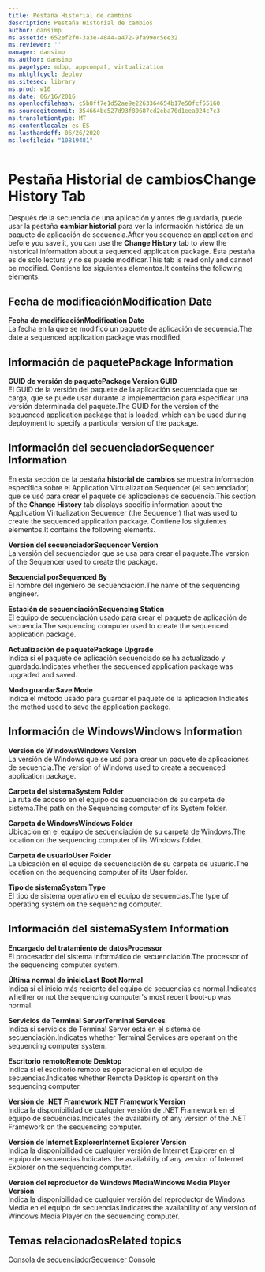 ```yaml
---
title: Pestaña Historial de cambios
description: Pestaña Historial de cambios
author: dansimp
ms.assetid: 652ef2f0-3a3e-4844-a472-9fa99ec5ee32
ms.reviewer: ''
manager: dansimp
ms.author: dansimp
ms.pagetype: mdop, appcompat, virtualization
ms.mktglfcycl: deploy
ms.sitesec: library
ms.prod: w10
ms.date: 06/16/2016
ms.openlocfilehash: c5b8ff7e1d52ae9e2263364654b17e50fcf55160
ms.sourcegitcommit: 354664bc527d93f80687cd2eba70d1eea024c7c3
ms.translationtype: MT
ms.contentlocale: es-ES
ms.lasthandoff: 06/26/2020
ms.locfileid: "10819481"
---
```

# <span data-ttu-id="d51e4-103">Pestaña Historial de cambios</span><span class="sxs-lookup"><span data-stu-id="d51e4-103">Change History Tab</span></span>


<span data-ttu-id="d51e4-104">Después de la secuencia de una aplicación y antes de guardarla, puede usar la pestaña **cambiar historial** para ver la información histórica de un paquete de aplicación de secuencia.</span><span class="sxs-lookup"><span data-stu-id="d51e4-104">After you sequence an application and before you save it, you can use the **Change History** tab to view the historical information about a sequenced application package.</span></span> <span data-ttu-id="d51e4-105">Esta pestaña es de solo lectura y no se puede modificar.</span><span class="sxs-lookup"><span data-stu-id="d51e4-105">This tab is read only and cannot be modified.</span></span> <span data-ttu-id="d51e4-106">Contiene los siguientes elementos.</span><span class="sxs-lookup"><span data-stu-id="d51e4-106">It contains the following elements.</span></span>

## <span data-ttu-id="d51e4-107">Fecha de modificación</span><span class="sxs-lookup"><span data-stu-id="d51e4-107">Modification Date</span></span>


<a href="" id="modification-date"></a>**<span data-ttu-id="d51e4-108">Fecha de modificación</span><span class="sxs-lookup"><span data-stu-id="d51e4-108">Modification Date</span></span>**  
<span data-ttu-id="d51e4-109">La fecha en la que se modificó un paquete de aplicación de secuencia.</span><span class="sxs-lookup"><span data-stu-id="d51e4-109">The date a sequenced application package was modified.</span></span>

## <span data-ttu-id="d51e4-110">Información de paquete</span><span class="sxs-lookup"><span data-stu-id="d51e4-110">Package Information</span></span>


<a href="" id="package-version-guid"></a>**<span data-ttu-id="d51e4-111">GUID de versión de paquete</span><span class="sxs-lookup"><span data-stu-id="d51e4-111">Package Version GUID</span></span>**  
<span data-ttu-id="d51e4-112">El GUID de la versión del paquete de la aplicación secuenciada que se carga, que se puede usar durante la implementación para especificar una versión determinada del paquete.</span><span class="sxs-lookup"><span data-stu-id="d51e4-112">The GUID for the version of the sequenced application package that is loaded, which can be used during deployment to specify a particular version of the package.</span></span>

## <span data-ttu-id="d51e4-113">Información del secuenciador</span><span class="sxs-lookup"><span data-stu-id="d51e4-113">Sequencer Information</span></span>


<span data-ttu-id="d51e4-114">En esta sección de la pestaña **historial de cambios** se muestra información específica sobre el Application Virtualization Sequencer (el secuenciador) que se usó para crear el paquete de aplicaciones de secuencia.</span><span class="sxs-lookup"><span data-stu-id="d51e4-114">This section of the **Change History** tab displays specific information about the Application Virtualization Sequencer (the Sequencer) that was used to create the sequenced application package.</span></span> <span data-ttu-id="d51e4-115">Contiene los siguientes elementos.</span><span class="sxs-lookup"><span data-stu-id="d51e4-115">It contains the following elements.</span></span>

<a href="" id="sequencer-version"></a>**<span data-ttu-id="d51e4-116">Versión del secuenciador</span><span class="sxs-lookup"><span data-stu-id="d51e4-116">Sequencer Version</span></span>**  
<span data-ttu-id="d51e4-117">La versión del secuenciador que se usa para crear el paquete.</span><span class="sxs-lookup"><span data-stu-id="d51e4-117">The version of the Sequencer used to create the package.</span></span>

<a href="" id="sequenced-by"></a>**<span data-ttu-id="d51e4-118">Secuencial por</span><span class="sxs-lookup"><span data-stu-id="d51e4-118">Sequenced By</span></span>**  
<span data-ttu-id="d51e4-119">El nombre del ingeniero de secuenciación.</span><span class="sxs-lookup"><span data-stu-id="d51e4-119">The name of the sequencing engineer.</span></span>

<a href="" id="sequencing-station"></a>**<span data-ttu-id="d51e4-120">Estación de secuenciación</span><span class="sxs-lookup"><span data-stu-id="d51e4-120">Sequencing Station</span></span>**  
<span data-ttu-id="d51e4-121">El equipo de secuenciación usado para crear el paquete de aplicación de secuencia.</span><span class="sxs-lookup"><span data-stu-id="d51e4-121">The sequencing computer used to create the sequenced application package.</span></span>

<a href="" id="package-upgrade"></a>**<span data-ttu-id="d51e4-122">Actualización de paquete</span><span class="sxs-lookup"><span data-stu-id="d51e4-122">Package Upgrade</span></span>**  
<span data-ttu-id="d51e4-123">Indica si el paquete de aplicación secuenciado se ha actualizado y guardado.</span><span class="sxs-lookup"><span data-stu-id="d51e4-123">Indicates whether the sequenced application package was upgraded and saved.</span></span>

<a href="" id="save-mode"></a>**<span data-ttu-id="d51e4-124">Modo guardar</span><span class="sxs-lookup"><span data-stu-id="d51e4-124">Save Mode</span></span>**  
<span data-ttu-id="d51e4-125">Indica el método usado para guardar el paquete de la aplicación.</span><span class="sxs-lookup"><span data-stu-id="d51e4-125">Indicates the method used to save the application package.</span></span>

## <span data-ttu-id="d51e4-126">Información de Windows</span><span class="sxs-lookup"><span data-stu-id="d51e4-126">Windows Information</span></span>


<a href="" id="windows-version"></a>**<span data-ttu-id="d51e4-127">Versión de Windows</span><span class="sxs-lookup"><span data-stu-id="d51e4-127">Windows Version</span></span>**  
<span data-ttu-id="d51e4-128">La versión de Windows que se usó para crear un paquete de aplicaciones de secuencia.</span><span class="sxs-lookup"><span data-stu-id="d51e4-128">The version of Windows used to create a sequenced application package.</span></span>

<a href="" id="system-folder"></a>**<span data-ttu-id="d51e4-129">Carpeta del sistema</span><span class="sxs-lookup"><span data-stu-id="d51e4-129">System Folder</span></span>**  
<span data-ttu-id="d51e4-130">La ruta de acceso en el equipo de secuenciación de su carpeta de sistema.</span><span class="sxs-lookup"><span data-stu-id="d51e4-130">The path on the Sequencing computer of its System folder.</span></span>

<a href="" id="windows-folder"></a>**<span data-ttu-id="d51e4-131">Carpeta de Windows</span><span class="sxs-lookup"><span data-stu-id="d51e4-131">Windows Folder</span></span>**  
<span data-ttu-id="d51e4-132">Ubicación en el equipo de secuenciación de su carpeta de Windows.</span><span class="sxs-lookup"><span data-stu-id="d51e4-132">The location on the sequencing computer of its Windows folder.</span></span>

<a href="" id="user-folder"></a>**<span data-ttu-id="d51e4-133">Carpeta de usuario</span><span class="sxs-lookup"><span data-stu-id="d51e4-133">User Folder</span></span>**  
<span data-ttu-id="d51e4-134">La ubicación en el equipo de secuenciación de su carpeta de usuario.</span><span class="sxs-lookup"><span data-stu-id="d51e4-134">The location on the sequencing computer of its User folder.</span></span>

<a href="" id="system-type"></a>**<span data-ttu-id="d51e4-135">Tipo de sistema</span><span class="sxs-lookup"><span data-stu-id="d51e4-135">System Type</span></span>**  
<span data-ttu-id="d51e4-136">El tipo de sistema operativo en el equipo de secuencias.</span><span class="sxs-lookup"><span data-stu-id="d51e4-136">The type of operating system on the sequencing computer.</span></span>

## <span data-ttu-id="d51e4-137">Información del sistema</span><span class="sxs-lookup"><span data-stu-id="d51e4-137">System Information</span></span>


<a href="" id="processor"></a>**<span data-ttu-id="d51e4-138">Encargado del tratamiento de datos</span><span class="sxs-lookup"><span data-stu-id="d51e4-138">Processor</span></span>**  
<span data-ttu-id="d51e4-139">El procesador del sistema informático de secuenciación.</span><span class="sxs-lookup"><span data-stu-id="d51e4-139">The processor of the sequencing computer system.</span></span>

<a href="" id="last-boot-normal"></a>**<span data-ttu-id="d51e4-140">Última normal de inicio</span><span class="sxs-lookup"><span data-stu-id="d51e4-140">Last Boot Normal</span></span>**  
<span data-ttu-id="d51e4-141">Indica si el inicio más reciente del equipo de secuencias es normal.</span><span class="sxs-lookup"><span data-stu-id="d51e4-141">Indicates whether or not the sequencing computer's most recent boot-up was normal.</span></span>

<a href="" id="terminal-services"></a>**<span data-ttu-id="d51e4-142">Servicios de Terminal Server</span><span class="sxs-lookup"><span data-stu-id="d51e4-142">Terminal Services</span></span>**  
<span data-ttu-id="d51e4-143">Indica si servicios de Terminal Server está en el sistema de secuenciación.</span><span class="sxs-lookup"><span data-stu-id="d51e4-143">Indicates whether Terminal Services are operant on the sequencing computer system.</span></span>

<a href="" id="remote-desktop"></a>**<span data-ttu-id="d51e4-144">Escritorio remoto</span><span class="sxs-lookup"><span data-stu-id="d51e4-144">Remote Desktop</span></span>**  
<span data-ttu-id="d51e4-145">Indica si el escritorio remoto es operacional en el equipo de secuencias.</span><span class="sxs-lookup"><span data-stu-id="d51e4-145">Indicates whether Remote Desktop is operant on the sequencing computer.</span></span>

<a href="" id="-net-framework-version"></a>**<span data-ttu-id="d51e4-146">Versión de .NET Framework</span><span class="sxs-lookup"><span data-stu-id="d51e4-146">.NET Framework Version</span></span>**  
<span data-ttu-id="d51e4-147">Indica la disponibilidad de cualquier versión de .NET Framework en el equipo de secuencias.</span><span class="sxs-lookup"><span data-stu-id="d51e4-147">Indicates the availability of any version of the .NET Framework on the sequencing computer.</span></span>

<a href="" id="internet-explorer-version"></a>**<span data-ttu-id="d51e4-148">Versión de Internet Explorer</span><span class="sxs-lookup"><span data-stu-id="d51e4-148">Internet Explorer Version</span></span>**  
<span data-ttu-id="d51e4-149">Indica la disponibilidad de cualquier versión de Internet Explorer en el equipo de secuencias.</span><span class="sxs-lookup"><span data-stu-id="d51e4-149">Indicates the availability of any version of Internet Explorer on the sequencing computer.</span></span>

<a href="" id="windows-media-player-version"></a>**<span data-ttu-id="d51e4-150">Versión del reproductor de Windows Media</span><span class="sxs-lookup"><span data-stu-id="d51e4-150">Windows Media Player Version</span></span>**  
<span data-ttu-id="d51e4-151">Indica la disponibilidad de cualquier versión del reproductor de Windows Media en el equipo de secuencias.</span><span class="sxs-lookup"><span data-stu-id="d51e4-151">Indicates the availability of any version of Windows Media Player on the sequencing computer.</span></span>

## <span data-ttu-id="d51e4-152">Temas relacionados</span><span class="sxs-lookup"><span data-stu-id="d51e4-152">Related topics</span></span>


[<span data-ttu-id="d51e4-153">Consola de secuenciador</span><span class="sxs-lookup"><span data-stu-id="d51e4-153">Sequencer Console</span></span>](sequencer-console.md)

 

 





